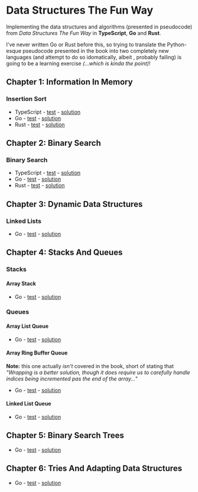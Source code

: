# Data Structures The Fun Way

Implementing the data structures and algorithms (presented in pseudocode) from _Data Structures The Fun Way_ in **TypeScript**, **Go** and **Rust**.

I've never written Go or Rust before this, so trying to translate the Python-esque pseudocode presented in the book into two completely new languages (and attempt to do so idomatically, albeit , probably failing) is going to be a learning exercise _(...which is kinda the point)_!

## Chapter 1: Information In Memory

### Insertion Sort

- TypeScript - [test](typescript/src/insertion-sort.test.ts) - [solution](typescript/src/insertion-sort.ts)
- Go - [test](go/insertion_sort/insertion_sort_test.go) - [solution](go/insertion_sort/insertion_sort.go)
- Rust - [test](rust/insertion_sort/insertion_sort.rs#L22) - [solution](rust/insertion_sort/insertion_sort.rs)

## Chapter 2: Binary Search

### Binary Search

- TypeScript - [test](typescript/src/binary-search.test.ts) - [solution](typescript/src/binary-search.ts)
- Go - [test](go/binary_search/binary_search_test.go) - [solution](go/binary_search/binary_search.go)
- Rust - [test](rust/binary_search/binary_search.rs#L27) - [solution](rust/binary_search/binary_search.rs)

## Chapter 3: Dynamic Data Structures

### Linked Lists

- Go - [test]() - [solution]()

## Chapter 4: Stacks And Queues

### Stacks

#### Array Stack

- Go - [test](https://github.com/nixpig/data-structures-the-fun-way/blob/main/go/array-stack/array_stack_test.go) - [solution](https://github.com/nixpig/data-structures-the-fun-way/blob/main/go/array-stack/array_stack.go)

### Queues

#### Array List Queue

- Go - [test](https://github.com/nixpig/data-structures-the-fun-way/blob/main/go/array-queue/array_queue_test.go) - [solution](https://github.com/nixpig/data-structures-the-fun-way/blob/main/go/array-queue/array_queue.go)

#### Array Ring Buffer Queue

**Note:** this one actually _isn't_ covered in the book, short of stating that _"Wrapping is a better solution, though it does require us to carefully handle indices being incremented pas the end of the array..."_

- Go - [test](https://github.com/nixpig/data-structures-the-fun-way/blob/main/go/ring-buffer/ring_buffer_test.go) - [solution](https://github.com/nixpig/data-structures-the-fun-way/blob/main/go/array-queue/array_queue_test.go)

#### Linked List Queue

- Go - [test]() - [solution]()

## Chapter 5: Binary Search Trees

- Go - [test](https://github.com/nixpig/data-structures-the-fun-way/blob/main/go/binary-search-tree/binary_search_tree_test.go) - [solution](https://github.com/nixpig/data-structures-the-fun-way/blob/main/go/binary-search-tree/binary_search_tree.go)

## Chapter 6: Tries And Adapting Data Structures

- Go - [test](https://github.com/nixpig/data-structures-the-fun-way/blob/main/go/trie/trie_test.go) - [solution](https://github.com/nixpig/data-structures-the-fun-way/blob/main/go/trie/trie.go)

